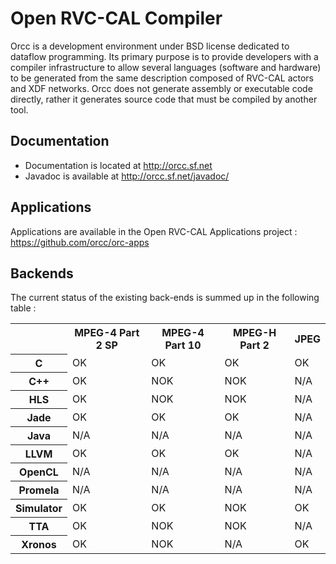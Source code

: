 Open RVC-CAL Compiler
=====================

Orcc is a development environment under BSD license dedicated to dataflow programming. Its primary purpose is to provide developers with a compiler infrastructure to allow several languages (software and hardware) to be generated from the same description composed of RVC-CAL actors and XDF networks. Orcc does not generate assembly or executable code directly, rather it generates source code that must be compiled by another tool.

Documentation
-------------

* Documentation is located at http://orcc.sf.net
* Javadoc is available at http://orcc.sf.net/javadoc/

Applications
------------

Applications are available in the Open RVC-CAL Applications project : https://github.com/orcc/orc-apps

Backends
--------

The current status of the existing back-ends is summed up in the following table :

<table>
  <tr>
    <th></th>
    <th>MPEG-4 Part 2 SP</th>
    <th>MPEG-4 Part 10</th>
    <th>MPEG-H Part 2</th>
    <th>JPEG</th>
  </tr>
  <tr>
    <th>C</th>
    <td>OK</td>
    <td>OK</td>
    <td>OK</td>
    <td>OK</td>
  </tr>
  <tr>
    <th>C++</th>
    <td>OK</td>
    <td>NOK</td>
    <td>NOK</td>
    <td>N/A</td>
  </tr>
  <tr>
    <th>HLS</th>
    <td>OK</td>
    <td>NOK</td>
    <td>NOK</td>
    <td>N/A</td>
  </tr>
  <tr>
    <th>Jade</th>
    <td>OK</td>
    <td>OK</td>
    <td>OK</td>
    <td>N/A</td>
  </tr>
  <tr>
    <th>Java</th>
    <td>N/A</td>
    <td>N/A</td>
    <td>N/A</td>
    <td>N/A</td>
  </tr>
  <tr>
    <th>LLVM</th>
    <td>OK</td>
    <td>OK</td>
    <td>OK</td>
    <td>N/A</td>
  </tr>
  <tr>
    <th>OpenCL</th>
    <td>N/A</td>
    <td>N/A</td>
    <td>N/A</td>
    <td>N/A</td>
  </tr>
  <tr>
    <th>Promela</th>
    <td>N/A</td>
    <td>N/A</td>
    <td>N/A</td>
    <td>N/A</td>
  </tr>
  <tr>
    <th>Simulator</th>
    <td>OK</td>
    <td>OK</td>
    <td>NOK</td>
    <td>OK</td>
  </tr>
  <tr>
    <th>TTA</th>
    <td>OK</td>
    <td>NOK</td>
    <td>NOK</td>
    <td>N/A</td>
  </tr>
  <tr>
    <th>Xronos</th>
    <td>OK</td>
    <td>NOK</td>
    <td>N/A</td>
    <td>OK</td>
  </tr>
</table>
